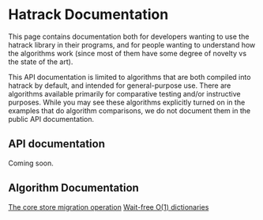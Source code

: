 # Hatrack Documentation

This page contains documentation both for developers wanting to use the hatrack library in their programs, and for people wanting to understand how the algorithms work (since most of them have some degree of novelty vs the state of the art).

This API documentation is limited to algorithms that are both compiled into hatrack by default, and intended for general-purpose use. There are algorithms available primarily for comparative testing and/or instructive purposes.  While you may see these algorithms explicitly turned on in the examples that do algorithm comparisons, we do not document them in the public API documentation.

## API documentation


Coming soon.

## Algorithm Documentation
[The core store migration operation](migration.md)
[Wait-free O(1) dictionaries](dicts.md)
